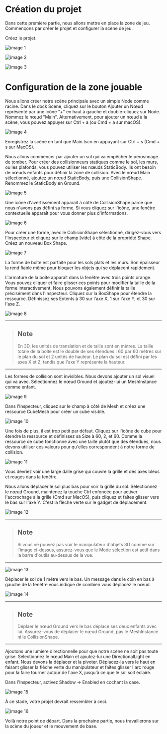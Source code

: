 
# Création du projet

Dans cette première partie, nous allons mettre en place la zone de jeu. Commençons par créer le projet et configurer la scène de jeu.

Créez le projet.

![image 1](.img/cours1.png)

![image 2](.img/cours2.png)

![image 3](.img/cours3.png)

# Configuration de la zone jouable

Nous allons créer notre scène principale avec un simple Node comme racine. Dans le dock Scene, cliquez sur le bouton Ajouter un Nœud représenté par une icône "+" en haut à gauche et double-cliquez sur Node. Nommez le nœud "Main". Alternativement, pour ajouter un nœud à la scène, vous pouvez appuyer sur Ctrl + a (ou Cmd + a sur macOS).

![image 4](.img/cours4.png)

Enregistrez la scène en tant que Main.tscn en appuyant sur Ctrl + s (Cmd + s sur MacOS).

Nous allons commencer par ajouter un sol qui va empêcher le perosnnage de tomber. Pour créer des collisionneurs statiques comme le sol, les murs, ou les plafonds, vous pouvez utiliser les nœuds StaticBody. Ils ont besoin de nœuds enfants pour définir la zone de collision. Avec le nœud Main sélectionné, ajoutez un nœud StaticBody, puis une CollisionShape. Renommez le StaticBody en Ground.

![image 5](.img/cours5.png)

Une icône d'avertissement apparaît à côté de CollisionShape parce que nous n'avons pas défini sa forme. Si vous cliquez sur l'icône, une fenêtre contextuelle apparaît pour vous donner plus d'informations.

![image 6](.img/cours6.png)

Pour créer une forme, avec le CollisionShape sélectionné, dirigez-vous vers l'Inspecteur et cliquez sur le champ [vide] à côté de la propriété Shape. Créez un nouveau Box Shape.

![image 7](.img/cours7.png)

La forme de boîte est parfaite pour les sols plats et les murs. Son épaisseur la rend fiable même pour bloquer les objets qui se déplacent rapidement.

L'armature de la boîte apparaît dans la fenêtre avec trois points orange. Vous pouvez cliquer et faire glisser ces points pour modifier la taille de la forme interactivement. Nous pouvons également définir la taille précisément dans l'inspecteur. Cliquez sur la BoxShape pour étendre la ressource. Définissez ses Extents à 30 sur l'axe X, 1 sur l'axe Y, et 30 sur l'axe Z.

![image 8](.img/cours8.png)

***

> ## Note
> En 3D, les unités de translation et de taille sont en mètres. La taille totale de la boîte est le double de ses étendues : 60 par 60 mètres sur le plan du sol et 2 unités de hauteur. Le plan du sol est défini par les axes X et Z, tandis que l'axe Y représente la hauteur.

***

Les formes de collision sont invisibles. Nous devons ajouter un sol visuel qui va avec. Sélectionnez le nœud Ground et ajoutez-lui un MeshInstance comme enfant.

![image 9](.img/cours9.png)

Dans l'Inspecteur, cliquez sur le champ à côté de Mesh et créez une ressource CubeMesh pour créer un cube visible.

![image 10](.img/cours10.png)

Une fois de plus, il est trop petit par défaut. Cliquez sur l'icône de cube pour étendre la ressource et définissez sa Size à 60, 2, et 60. Comme la ressource de cube fonctionne avec une taille plutôt que des étendues, nous devons utiliser ces valeurs pour qu'elles correspondent à notre forme de collision.

![image 11](.img/cours11.png)

Vous devriez voir une large dalle grise qui couvre la grille et des axes bleus et rouges dans la fenêtre.

Nous allons déplacer le sol plus bas pour voir la grille du sol. Sélectionnez le nœud Ground, maintenez la touche Ctrl enfoncée pour activer l'accrochage à la grille (Cmd sur MacOS), puis cliquez et faîtes glisser vers le bas sur l'axe Y. C'est la flèche verte sur le gadget de déplacement.

![image 12](.img/cours12.png)

***

> ## Note
> Si vous ne pouvez pas voir le manipulateur d'objets 3D comme sur l'image ci-dessus, assurez-vous que le Mode sélection est actif dans la barre d'outils au-dessus de la vue.

***

![image 13](.img/cours13.png)

Déplacer le sol de 1 mètre vers le bas. Un message dans le coin en bas à gauche de la fenêtre vous indique de combien vous déplacez le nœud.

![image 14](.img/cours14.png)

***

> ## Note
>Déplaer le nœud Ground vers le bas déplace ses deux enfants avec lui. Assurez-vous de déplacer le nœud Ground, pas le MeshInstance ni le CollisionShape.

***

Ajoutons une lumière directionnelle pour que notre scène ne soit pas toute grise. Sélectionnez le nœud Main et ajoutez-lui une DirectionalLight en enfant. Nous devons la déplacer et la pivoter. Déplacez-la vers le haut en faisant glisser la flèche verte du manipulateur et faîtes glisser l'arc rouge pour la faire tourner autour de l'axe X, jusqu'à ce que le sol soit éclairé.

Dans l'Inspecteur, activez Shadow -> Enabled en cochant la case.

![image 15](.img/cours15.png)

À ce stade, votre projet devrait ressembler à ceci.

![image 16](.img/cours16.png)

Voilà notre point de départ. Dans la prochaine partie, nous travaillerons sur la scène du joueur et le mouvement de base.
